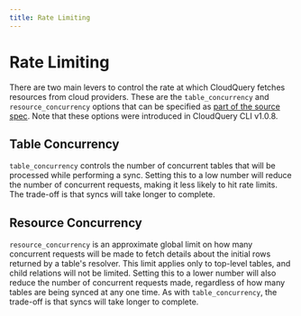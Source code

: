 ```yaml
---
title: Rate Limiting
---
```


# Rate Limiting

There are two main levers to control the rate at which CloudQuery fetches resources from cloud providers. These are the `table_concurrency` and `resource_concurrency` options that can be specified as [part of the source spec](/docs/reference/source-spec). Note that these options were introduced in CloudQuery CLI v1.0.8.

## Table Concurrency

`table_concurrency` controls the number of concurrent tables that will be processed while performing a sync. Setting this to a low number will reduce the number of concurrent requests, making it less likely to hit rate limits. The trade-off is that syncs will take longer to complete.

## Resource Concurrency

`resource_concurrency` is an approximate global limit on how many concurrent requests will be made to fetch details about the initial rows returned by a table's resolver. This limit applies only to top-level tables, and child relations will not be limited. Setting this to a lower number will also reduce the number of concurrent requests made, regardless of how many tables are being synced at any one time. As with `table_concurrency`, the trade-off is that syncs will take longer to complete.